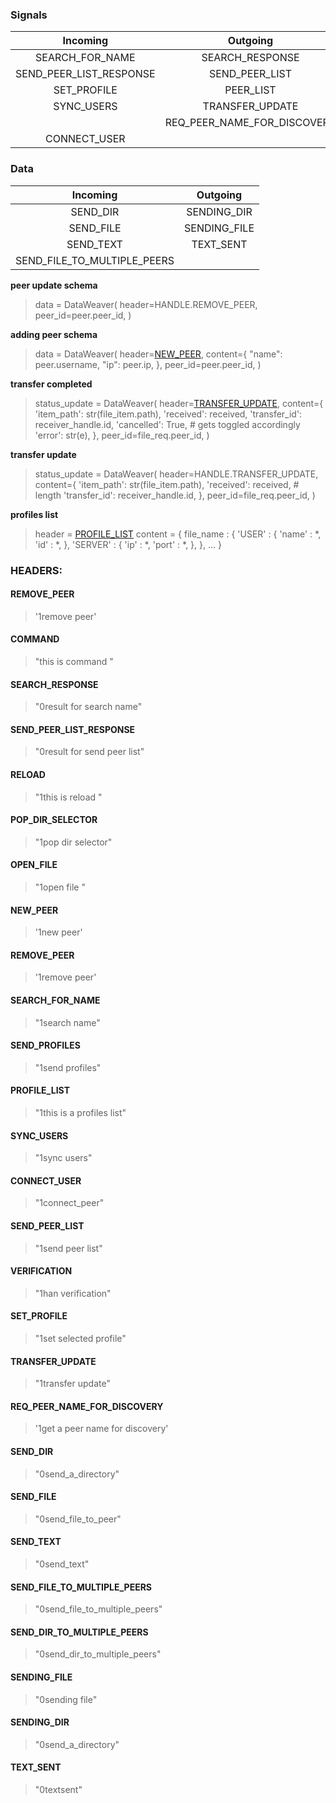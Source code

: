 ### Signals

|        Incoming         |          Outgoing           |
|:-----------------------:|:---------------------------:|
|     SEARCH_FOR_NAME     |       SEARCH_RESPONSE       |
| SEND_PEER_LIST_RESPONSE |       SEND_PEER_LIST        |
|       SET_PROFILE       |          PEER_LIST          |
|       SYNC_USERS        |       TRANSFER_UPDATE       |
|                         | REQ_PEER_NAME_FOR_DISCOVERY |
|      CONNECT_USER       |                             |

### Data

|          Incoming           |   Outgoing   |
|:---------------------------:|:------------:|
|          SEND_DIR           | SENDING_DIR  |
|          SEND_FILE          | SENDING_FILE |
|          SEND_TEXT          |  TEXT_SENT   |
| SEND_FILE_TO_MULTIPLE_PEERS |              |


**peer update schema**
> data = DataWeaver(
> header=HANDLE.REMOVE_PEER,
> peer_id=peer.peer_id,
> )

**adding peer schema**

> data = DataWeaver(
>   header=[NEW_PEER](#NEW_PEER),
>   content={
>       "name": peer.username,
>       "ip": peer.ip,
>   },
>   peer_id=peer.peer_id,
> )
 

**transfer completed**

> status_update = DataWeaver(
>   header=[TRANSFER_UPDATE](#TRANSFER_UPDATE),
>   content={
>       'item_path': str(file_item.path),
>       'received': received,
>       'transfer_id': receiver_handle.id,
>       'cancelled': True,  # gets toggled accordingly
>       'error': str(e),
>   },
>   peer_id=file_req.peer_id,
> )

**transfer update**
> status_update = DataWeaver(
>    header=HANDLE.TRANSFER_UPDATE,
>    content={
>        'item_path': str(file_item.path),
>        'received': received,  # length
>        'transfer_id': receiver_handle.id,
>    },
>    peer_id=file_req.peer_id,
>)


**profiles list**
> header = [PROFILE_LIST](#PROFILE_LIST)
> content = {
>     file_name : {
>         'USER' : {
>             'name' : *,
>             'id' : *,
>         },
>         'SERVER' : {
>             'ip' : *,
>             'port' : *,
>         },
>     },
>     ...
> }

### HEADERS:

#### REMOVE_PEER

> '1remove peer'

#### COMMAND

> "this is command "

#### SEARCH_RESPONSE

> "0result for search name"

#### SEND_PEER_LIST_RESPONSE

> "0result for send peer list"

#### RELOAD

> "1this is reload  "

#### POP_DIR_SELECTOR

> "1pop dir selector"

#### OPEN_FILE

> "1open file       "

#### NEW_PEER

> '1new peer'

#### REMOVE_PEER

> '1remove peer'

#### SEARCH_FOR_NAME

> "1search name"

#### SEND_PROFILES

> "1send profiles"

#### PROFILE_LIST

> "1this is a profiles list"

#### SYNC_USERS

> "1sync users"

#### CONNECT_USER

> "1connect_peer"

#### SEND_PEER_LIST

> "1send peer list"

#### VERIFICATION

> "1han verification"

#### SET_PROFILE

> "1set selected profile"

#### TRANSFER_UPDATE

> "1transfer update"

#### REQ_PEER_NAME_FOR_DISCOVERY

> '1get a peer name for discovery'

#### SEND_DIR

> "0send_a_directory"

#### SEND_FILE

> "0send_file_to_peer"

#### SEND_TEXT

> "0send_text"

#### SEND_FILE_TO_MULTIPLE_PEERS

> "0send_file_to_multiple_peers"

#### SEND_DIR_TO_MULTIPLE_PEERS

> "0send_dir_to_multiple_peers"

#### SENDING_FILE

> "0sending file"

#### SENDING_DIR

> "0send_a_directory"

#### TEXT_SENT

> "0textsent"